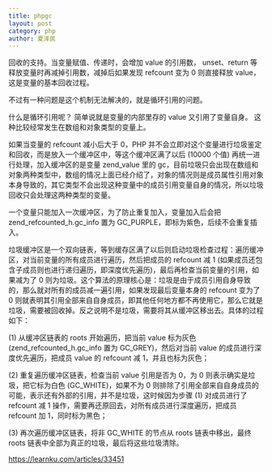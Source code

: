 ```yaml
---
title: phpgc
layout: post
category: php
author: 夏泽民
---
```

回收的支持。当变量赋值、传递时，会增加 value 的引用数， unset、return 等释放变量时再减掉引用数，减掉后如果发现 refcount 变为 0 则直接释放 value，这是变量的基本回收过程。

不过有一种问题是这个机制无法解决的，就是循环引用的问题。

什么是循环引用呢？ 简单说就是变量的内部里存的 value 又引用了变量自身。 这种比较经常发生在数组和对象类型的变量上。
<!-- more -->
如果当变量的 refcount 减小后大于 0，PHP 并不会立即对这个变量进行垃圾鉴定和回收，而是放入一个缓冲区中，等这个缓冲区满了以后 (10000 个值) 再统一进行处理，加入缓冲区的是变量 zend_value 里的 gc，目前垃圾只会出现在数组和对象两种类型中，数组的情况上面已经介绍了，对象的情况则是成员属性引用对象本身导致的，其它类型不会出现这种变量中的成员引用变量自身的情况，所以垃圾回收只会处理这两种类型的变量。

一个变量只能加入一次缓冲区，为了防止重复加入，变量加入后会把 zend_refcounted_h.gc_info 置为 GC_PURPLE，即标为紫色，后续不会重复插入。

垃圾缓冲区是一个双向链表，等到缓存区满了以后则启动垃圾检查过程：遍历缓冲区，对当前变量的所有成员进行遍历，然后把成员的 refcount 减 1 (如果成员还包含子成员则也进行递归遍历，即深度优先遍历)，最后再检查当前变量的引用，如果减为了 0 则为垃圾。这个算法的原理核心是：垃圾是由于成员引用自身导致的，那么就对所有的成员减一遍引用，如果发现最后变量本身的 refcount 变为了 0 则就表明其引用全部来自自身成员，即其他任何地方都不再使用它，那么它就是垃圾，需要被回收掉。反之说明不是垃圾，需要将其从缓冲区移出去。具体的过程如下：

(1) 从缓冲区链表的 roots 开始遍历，把当前 value 标为灰色 (zend_refcounted_h.gc_info 置为 GC_GREY)，然后对当前 value 的成员进行深度优先遍历，把成员 value 的 refcount 减 1，并且也标为灰色；

(2) 重复遍历缓冲区链表，检查当前 value 引用是否为 0，为 0 则表示确实是垃圾，把它标为白色 (GC_WHITE)，如果不为 0 则排除了引用全部来自自身成员的可能，表示还有外部的引用，并不是垃圾，这时候因为步骤 (1) 对成员进行了 refcount 减 1 操作，需要再还原回去，对所有成员进行深度遍历，把成员 refcount 加 1，同时标为黑色；

(3) 再次遍历缓冲区链表，将非 GC_WHITE 的节点从 roots 链表中移出，最终 roots 链表中全部为真正的垃圾，最后将这些垃圾清除。

https://learnku.com/articles/33451
